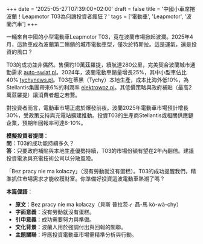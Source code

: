 +++
date = '2025-05-27T07:39:00+02:00'
draft = false
title = '中國小車席捲波蘭！Leapmotor T03為何讓投資者瘋狂？'
tags = ['電動車', 'Leapmotor', '波蘭汽車']
+++

一輛來自中國的小型電動車Leapmotor T03，竟在波蘭市場掀起波瀾。2025年4月，這款車成為波蘭第二暢銷的城市電動車型，僅次於特斯拉。這是運氣，還是投資的風口？

T03的成功並非偶然。售價約10萬茲羅提，續航達280公里，完美契合波蘭城市通勤需求 [auto-swiat.pl](https://www.auto-swiat.pl/ev/wiadomosci/tani-chinski-maluch-zaskoczyl-w-polsce-w-kwietniu-znalazl-sie-w-top-10/43j15x0)。2024年，波蘭電動車銷量增長25%，其中小型車佔比40% [tychynews.pl](https://tychynews.pl/2025/05/24/produkowany-w-tychach-leapmotor-t03-drugim-najchetniej-kupowanym-w-kwietniu-miejskim-modelem-elektrycznym-w-polsce/)。T03在蒂黑（Tychy）本地生產，成本比海外低10%，為Stellantis集團帶來6%的利潤率 [elektrowoz.pl](https://elektrowoz.pl/auta/leapmotor-koszty-produkcji-leapmotor-t03-poza-polska-wyzsze-o-okolo-10-proc-ale-powrotu-do-tych-nie-bedzie/)。其低價策略與政府補貼（最高2萬茲羅提）讓消費者趨之若鶩。

對投資者而言，電動車市場正處於爆發前夜。波蘭2025年電動車市場預計增長30%，受政策支持與充電站擴建推動。投資T03的生產商Stellantis或相關供應鏈企業，預期年回報率可達8-10%。

**模擬投資者提問**：  
**問**：T03的成功能持續多久？  
**答**：只要政府補貼與本地生產優勢持續，T03的市場份額有望在2年內翻倍。建議投資電池與充電技術公司以分散風險。

「Bez pracy nie ma kołaczy」（沒有勞動就沒有蛋糕）。T03的成功提醒我們，精準抓住市場需求才能收穫財富。你準備好投資這波電動車熱潮了嗎？

**本篇俚語**：  
- **原文**：Bez pracy nie ma kołaczy（貝斯 普拉茨ィ 聶-馬 kò-wà-chy）  
- **字面意義**：沒有勞動就沒有蛋糕。  
- **引申意義**：成功需要努力與準備。  
- **文化背景**：波蘭人用於強調付出與回報的關聯。  
- **主題關聯**：呼應投資電動車市場需精準分析與行動。